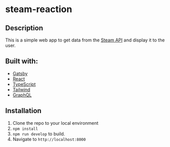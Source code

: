 # steam-reaction

## Description
This is a simple web app to get data from the [Steam API](https://steamcommunity.com/dev) and display it to the user.

## Built with:
- [Gatsby](https://www.gatsbyjs.com/)
- [React](https://reactjs.org/)
- [TypeScript](https://www.typescriptlang.org/)
- [Tailwind](https://tailwindcss.com/)
- [GraphQL](https://graphql.org/)

## Installation
1. Clone the repo to your local environment
2. `npm install`
3. `npm run develop` to build.
4. Navigate to `http://localhost:8000`

